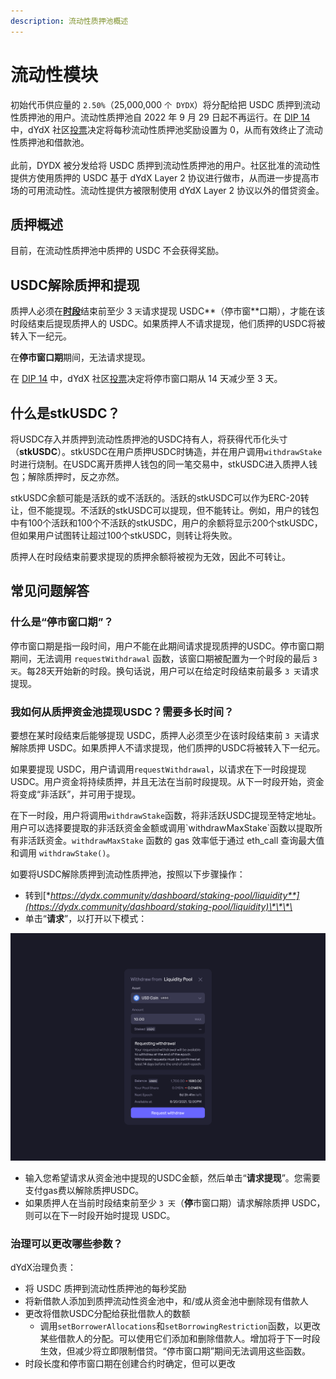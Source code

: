 ```yaml
---
description: 流动性质押池概述
---
```


# 流动性模块

初始代币供应量的 `2.50%`（25,000,000 `个 DYDX`）将分配给把 USDC 质押到流动性质押池的用户。流动性质押池自 2022 年 9 月 29 日起不再运行。在 [DIP 14](https://github.com/dydxfoundation/dip/blob/master/content/dips/DIP-14.md) 中，dYdX 社区[投票](https://dydx.community/dashboard/proposal/7)决定将每秒流动性质押池奖励设置为 0，从而有效终止了流动性质押池和借款池。\
\
此前，DYDX 被分发给将 USDC 质押到流动性质押池的用户。社区批准的流动性提供方使用质押的 USDC 基于 dYdX Layer 2 协议进行做市，从而进一步提高市场的可用流动性。流动性提供方被限制使用 dYdX Layer 2 协议以外的借贷资金。

## **质押**概述

目前，在流动性质押池中质押的 USDC 不会获得奖励。

## USDC解除质押和提现

质押人必须在[**时段**](../start-here/epochs.md)结束前至少 3 `天`请求提现 USDC**（停市窗**口期），才能在该时段结束后提现质押人的 USDC。如果质押人不请求提现，他们质押的USDC将被转入下一纪元。

在**停市窗口期**期间，无法请求提现。

在 [DIP 14](https://github.com/dydxfoundation/dip/blob/master/content/dips/DIP-14.md) 中，dYdX 社区[投票](https://dydx.community/dashboard/proposal/7)决定将停市窗口期从 14 天减少至 3 天。

## 什么是stkUSDC？

将USDC存入并质押到流动性质押池的USDC持有人，将获得代币化头寸（**stkUSDC**）。stkUSDC在用户质押USDC时铸造，并在用户调用`withdrawStake`时进行烧制。在USDC离开质押人钱包的同一笔交易中，stkUSDC进入质押人钱包；解除质押时，反之亦然。

stkUSDC余额可能是活跃的或不活跃的。活跃的stkUSDC可以作为ERC-20转让，但不能提现。不活跃的stkUSDC可以提现，但不能转让。例如，用户的钱包中有100个活跃和100个不活跃的stkUSDC，用户的余额将显示200个stkUSDC，但如果用户试图转让超过100个stkUSDC，则转让将失败。

质押人在时段结束前要求提现的质押余额将被视为无效，因此不可转让。

## 常见问题解答

### 什么是“停市窗口期”？

停市窗口期是指一段时间，用户不能在此期间请求提现质押的USDC。停市窗口期期间，无法调用 `requestWithdrawal` 函数，该窗口期被配置为一个时段的最后 `3 天`。每28天开始新的时段。换句话说，用户可以在给定时段结束前最多 `3 天`请求提现。

### 我如何从质押资金池提现USDC？需要多长时间？

要想在某时段结束后能够提现 USDC，质押人必须至少在该时段结束前 `3 天`请求解除质押 USDC。如果质押人不请求提现，他们质押的USDC将被转入下一纪元。

如果要提现 USDC，用户请调用`requestWithdrawal`，以请求在下一时段提现USDC。用户资金将持续质押，并且无法在当前时段提现。从下一时段开始，资金将变成“非活跃”，并可用于提现。

在下一时段，用户将调用`withdrawStake`函数，将非活跃USDC提现至特定地址。用户可以选择要提取的非活跃资金金额或调用\`withdrawMaxStake\`函数以提取所有非活跃资金。`withdrawMaxStake` 函数的 gas 效率低于通过 eth\_call 查询最大值和调用 `withdrawStake()`。

如要将USDC解除质押到流动性质押池，按照以下步骤操作：

* 转到[**https://dydx.community/dashboard/staking-pool/liquidity**](https://dydx.community/dashboard/staking-pool/liquidity)\*\*\*\*
* 单击“**请求**”，以打开以下模式：

![请求提现](<../.gitbook/assets/image (68) (1).png>)

* 输入您希望请求从资金池中提现的USDC金额，然后单击“**请求提现**”。您需要支付gas费以解除质押USDC。
* 如果质押人在当前时段结束前至少 `3 天`（**停**市窗口期）请求解除质押 USDC，则可以在下一时段开始时提现 USDC。

### 治理可以更改哪些参数？

dYdX治理负责：

* 将 USDC 质押到流动性质押池的每秒奖励
* 将新借款人添加到质押流动性资金池中，和/或从资金池中删除现有借款人
* 更改将借款USDC分配给获批借款人的数额
  * 调用`setBorrowerAllocations`和`setBorrowingRestriction`函数，以更改某些借款人的分配。可以使用它们添加和删除借款人。增加将于下一时段生效，但减少将立即限制借贷。“停市窗口期”期间无法调用这些函数。
* 时段长度和停市窗口期在创建合约时确定，但可以更改
